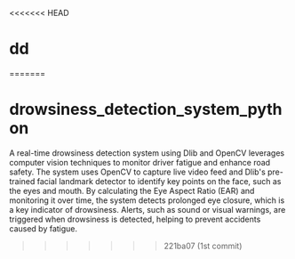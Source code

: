 <<<<<<< HEAD
# dd
=======
# drowsiness_detection_system_python
A real-time drowsiness detection system using Dlib and OpenCV leverages computer vision techniques to monitor driver fatigue and enhance road safety. The system uses OpenCV to capture live video feed and Dlib's pre-trained facial landmark detector to identify key points on the face, such as the eyes and mouth. By calculating the Eye Aspect Ratio (EAR) and monitoring it over time, the system detects prolonged eye closure, which is a key indicator of drowsiness. Alerts, such as sound or visual warnings, are triggered when drowsiness is detected, helping to prevent accidents caused by fatigue.
>>>>>>> 221ba07 (1st commit)

